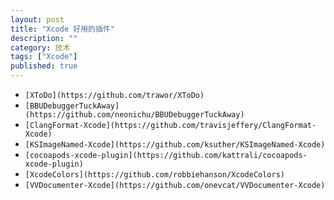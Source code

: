 ```yaml
---
layout: post
title: "Xcode 好用的插件"
description: ""
category: 技术
tags: ["Xcode"]
published: true
---
```


*	`[XToDo](https://github.com/trawor/XToDo)`
*	`[BBUDebuggerTuckAway](https://github.com/neonichu/BBUDebuggerTuckAway)`
*	`[ClangFormat-Xcode](https://github.com/travisjeffery/ClangFormat-Xcode)`
*	`[KSImageNamed-Xcode](https://github.com/ksuther/KSImageNamed-Xcode)`
*	`[cocoapods-xcode-plugin](https://github.com/kattrali/cocoapods-xcode-plugin)`
*	`[XcodeColors](https://github.com/robbiehanson/XcodeColors)`
*	`[VVDocumenter-Xcode](https://github.com/onevcat/VVDocumenter-Xcode)`